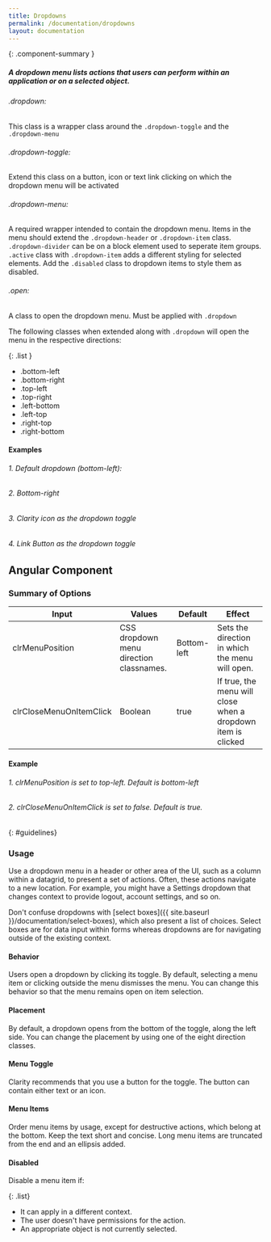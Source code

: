 ```yaml
---
title: Dropdowns
permalink: /documentation/dropdowns
layout: documentation
---
```


{: .component-summary }
##### A dropdown menu lists actions that users can perform within an application or on a selected object.

###### .dropdown:

This class is a wrapper class around the <code>.dropdown-toggle</code> and the <code>.dropdown-menu</code>

###### .dropdown-toggle:

Extend this class on a button, icon or text link clicking on which the dropdown menu will be activated

###### .dropdown-menu:


A required wrapper intended to contain the dropdown menu. Items in the menu should extend the <code>.dropdown-header</code> or <code>.dropdown-item</code> class. <code>.dropdown-divider</code> can be on a block element used to seperate item groups. <code>.active</code> class with <code>.dropdown-item</code> adds a different styling for selected elements. Add the <code>.disabled</code> class to dropdown items to style them as disabled.

###### .open:

A class to open the dropdown menu. Must be applied with <code>.dropdown</code>

The following classes when extended along with <code>.dropdown</code> will open the menu in the respective directions:

{: .list }
- .bottom-left
- .bottom-right
- .top-left
- .top-right
- .left-bottom
- .left-top
- .right-top
- .right-bottom

#### Examples

###### 1. Default dropdown (bottom-left):

<clr-dropdown-static-default-demo></clr-dropdown-static-default-demo>

###### 2. Bottom-right

<clr-dropdown-static-positioning-demo></clr-dropdown-static-positioning-demo>

###### 3. Clarity icon as the dropdown toggle

<clr-dropdown-static-icon-toggle-demo></clr-dropdown-static-icon-toggle-demo>

###### 4. Link Button as the dropdown toggle

<clr-dropdown-static-buttonlink-toggle-demo></clr-dropdown-static-buttonlink-toggle-demo>

## Angular Component

### Summary of Options

<table class="table">
    <thead>
        <tr>
            <th class="left">Input</th>
            <th class="left">Values</th>
            <th class="left">Default</th>
            <th class="left">Effect</th>
        </tr>
    </thead>
    <tbody>
        <tr>
            <td class="left">clrMenuPosition</td>
            <td class="left">
                CSS dropdown menu direction classnames.
            </td>
            <td class="left">Bottom-left</td>
            <td class="left">Sets the direction in which the menu will open.</td>
        </tr>
        <tr>
            <td class="left">clrCloseMenuOnItemClick</td>
            <td class="left">
                Boolean
            </td>
            <td class="left">true</td>
            <td class="left">If true, the menu will close when a dropdown item is clicked</td>
        </tr>
    </tbody>
</table>

#### Example

###### 1. clrMenuPosition is set to top-left. Default is bottom-left

<clr-dropdown-angular-positioning-demo></clr-dropdown-angular-positioning-demo>

###### 2. clrCloseMenuOnItemClick is set to false. Default is true.

<clr-dropdown-angular-close-item-false-demo></clr-dropdown-angular-close-item-false-demo>

{: #guidelines}
### Usage

Use a dropdown menu in a header or other area of the UI, such as a column within a datagrid, to present a set of actions.  Often, these actions navigate to a new location.  For example, you might have a Settings dropdown that changes context to provide logout, account settings, and so on.

Don't confuse dropdowns with [select boxes]({{ site.baseurl }}/documentation/select-boxes), which also present a list of choices.  Select boxes are for data input within forms whereas dropdowns are for navigating outside of the existing context.

#### Behavior

Users open a dropdown by clicking its toggle. By default, selecting a menu item or clicking outside the menu dismisses the menu.  You can change this behavior so that the menu remains open on item selection.

#### Placement

By default, a dropdown opens from the bottom of the toggle, along the left side.  You can change the placement by using one of the eight direction classes.

#### Menu Toggle

Clarity recommends that you use a button for the toggle. The button can contain either text or an icon.

#### Menu Items

Order menu items by usage, except for destructive actions, which belong at the bottom.   Keep the text short and concise.  Long menu items are truncated from the end and an ellipsis added.

#### Disabled

Disable a menu item if:

{: .list}
- It can apply in a different context.
- The user doesn't have permissions for the action.
- An appropriate object is not currently selected.

